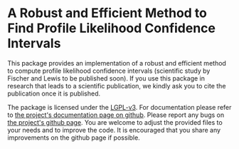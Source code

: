# A Robust and Efficient Method to Find Profile Likelihood Confidence Intervals

This package provides an implementation of a robust and efficient method to
compute profile likelihood confidence intervals (scientific study by 
Fischer and Lewis to be published soon). If you use this package in research 
that leads to a scientific publication, we kindly ask you to cite the 
publication once it is published.

The package is licensed under the [LGPL-v3][LGPL]. For documentation please refer to
[the project's documentation page on github][DOC]. Please report any bugs on 
[the project's github page][GIT]. You are welcome to adjust the provided
files to your needs and to improve the code. It is encouraged that you share any 
improvements on the github page if possible.

[LGPL]: https://opensource.org/licenses/lgpl-3.0.html
[DOC]: https://vemomoto.github.io/ci_rvm.html
[GIT]: https://github.com/vemomoto/vemomoto/